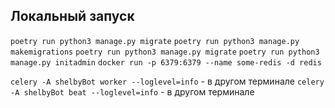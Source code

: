 ## Локальный запуск
`poetry run python3 manage.py migrate`
`poetry run python3 manage.py makemigrations`
`poetry run python3 manage.py migrate`
`poetry run python3 manage.py initadmin`
`docker run -p 6379:6379 --name some-redis -d redis`

`celery -A shelbyBot worker --loglevel=info` - в другом терминале
`celery -A shelbyBot beat --loglevel=info` - в другом терминале
